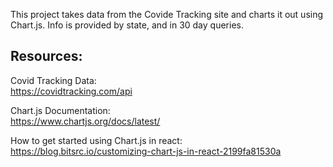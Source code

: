 This project takes data from the Covide Tracking site and charts it out using Chart.js. Info is provided by state, and in 30 day queries.

## Resources:

Covid Tracking Data:<br/>
https://covidtracking.com/api

Chart.js Documentation:<br/>
https://www.chartjs.org/docs/latest/

How to get started using Chart.js in react:<br/>
https://blog.bitsrc.io/customizing-chart-js-in-react-2199fa81530a
